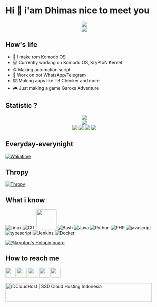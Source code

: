 # Hi 👋 i'am Dhimas nice to meet you
<p align="center">
  <img src="https://github-profile-summary-cards.vercel.app/api/cards/profile-details?username=Kry9toN&theme=dracula">
  <br>
  <img src="https://komarev.com/ghpvc/?username=kry9ton&style=flat-square&color=red"/>
</p>


## How's life
- 📱 I make rom Komodo OS
- 💻 Currently working on Komodo OS, KryPtoN Kernel
- ⚙️ Making automation script
- 🤖 Work on bot WhatsApp/Telegram
- ⌨️ Making apps like TB Checker and more
- 🎮 Just making a game Garoxs Adventure

## Statistic ?
<p align="center">
  <img src="https://github-readme-stats.vercel.app/api/top-langs/?username=kry9ton&layout=compact&theme=dracula"/>
  <br>
  <img src="https://github-readme-streak-stats.herokuapp.com/?user=Kry9toN&theme=dracula"/>
  <br>
  <img src="https://github-profile-summary-cards.vercel.app/api/cards/repos-per-language?username=Kry9toN&theme=dracula">
  <img src="https://github-profile-summary-cards.vercel.app/api/cards/most-commit-language?username=Kry9toN&theme=dracula">
  <img src="https://github-profile-summary-cards.vercel.app/api/cards/stats?username=Kry9toN&theme=dracula">
  <img src="https://github-profile-summary-cards.vercel.app/api/cards/productive-time?username=Kry9toN&theme=dracula&utcOffset=7">
</p>

## Everyday-everynight
[![Wakatime](https://github-readme-stats.vercel.app/api/wakatime?username=Kry9toN&theme=dracula)](https://github.com/kry9ton)

## Thropy
[![Thropy](https://github-profile-trophy.vercel.app/?username=Kry9toN&row=2&column=3)](https://github.com/kry9ton)

## What i know
![Linux](https://www.vectorlogo.zone/logos/linux/linux-icon.svg)
![GIT](https://www.vectorlogo.zone/logos/git-scm/git-scm-icon.svg)
<img src="https://github.com/isocpp/logos/raw/master/cpp_logo.svg" width="64">
![Bash](https://www.vectorlogo.zone/logos/gnu_bash/gnu_bash-icon.svg)
![Java](https://www.vectorlogo.zone/logos/java/java-icon.svg)
![Python](https://www.vectorlogo.zone/logos/python/python-icon.svg)
![PHP](https://www.vectorlogo.zone/logos/php/php-icon.svg)
![javascript](https://www.vectorlogo.zone/logos/javascript/javascript-icon.svg)
![typescript](https://www.vectorlogo.zone/logos/typescriptlang/typescriptlang-icon.svg)
![Jenkins](https://www.vectorlogo.zone/logos/jenkins/jenkins-icon.svg)
![Docker](https://www.vectorlogo.zone/logos/docker/docker-icon.svg)

[![@krypton's Holopin board](https://holopin.io/api/user/board?user=krypton)](https://holopin.io/@krypton)

## How to reach me
[<img src="https://www.vectorlogo.zone/logos/twitter/twitter-tile.svg" width="32">](https://twitter.com/dhimasbpy)
[<img src="https://www.vectorlogo.zone/logos/instagram/instagram-tile.svg" width="32">](https://www.instagram.com/dhimasbpy)
[<img src="https://www.vectorlogo.zone/logos/telegram/telegram-tile.svg" width="32">](http://t.me/kry9ton)
[<img src="https://www.vectorlogo.zone/logos/linkedin/linkedin-tile.svg" width="32">](https://linkedin.com/in/kry9ton)
[<img src="https://d2fltix0v2e0sb.cloudfront.net/dev-badge.svg" width="32">](https://dev.to/kry9ton)


<a href="https://my.idcloudhost.com/aff.php?aff=16566"><img src="https://idcloudhost.com/wp-content/uploads/2017/01/468x60.png" height="60" width="468" border="0" alt="IDCloudHost | SSD Cloud Hosting Indonesia" /></a>
